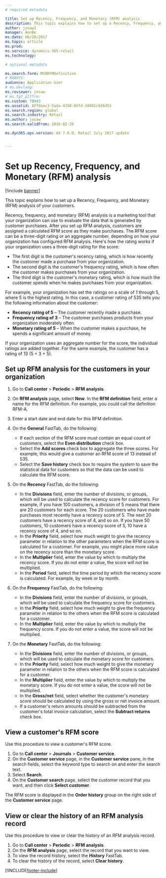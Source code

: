 ```yaml
---
# required metadata

title: Set up Recency, Frequency, and Monetary (RFM) analysis
description: This topic explains how to set up a Recency, Frequency, and Monetary (RFM) analysis of your customers.
author: josaw1
manager: AnnBe
ms.date: 06/20/2017
ms.topic: article
ms.prod: 
ms.service: dynamics-365-retail
ms.technology: 

# optional metadata

ms.search.form: MCRRFMDefinition
# ROBOTS: 
audience: Application User
# ms.devlang: 
ms.reviewer: josaw
# ms.tgt_pltfrm: 
ms.custom: 78943
ms.assetid: 8ff9aac3-5ada-4150-85fd-18901c926d53
ms.search.region: global
ms.search.industry: Retail
ms.author: josaw
ms.search.validFrom: 2016-02-28

ms.dyn365.ops.version: AX 7.0.0, Retail July 2017 update


---
```


# Set up Recency, Frequency, and Monetary (RFM) analysis

[!include [banner](includes/banner.md)]

This topic explains how to set up a Recency, Frequency, and Monetary (RFM) analysis of your customers.

Recency, frequency, and monetary (RFM) analysis is a marketing tool that your organization can use to evaluate the data that is generated by customer purchases. After you set up RFM analysis, customers are assigned a calculated RFM score as they make purchases. The RFM score can be a three-digit rating or an aggregate number, depending on how your organization has configured RFM analysis. Here's how the rating works if your organization uses a three-digit rating for the score:

- The first digit is the customer's recency rating, which is how recently the customer made a purchase from your organization.
- The second digit is the customer's frequency rating, which is how often the customer makes purchases from your organization.
- The third digit is the customer's monetary rating, which is how much the customer spends when he makes purchases from your organization.

For example, your organization has set the ratings on a scale of 1 through 5, where 5 is the highest rating. In this case, a customer rating of 535 tells you the following information about the customer:

- **Recency rating of 5** – The customer recently made a purchase.
- **Frequency rating of 3** – The customer purchases products from your organization moderately often.
- **Monetary rating of 5** – When the customer makes a purchase, he spends a significant amount of money.

If your organization uses an aggregate number for the score, the individual ratings are added together. For the same example, the customer has a rating of 13 (5 + 3 + 5).

## Set up RFM analysis for the customers in your organization

1. Go to **Call center** \> **Periodic** \> **RFM analysis**.
2. On **RFM analysis** page, select **New**. In the **RFM definition** field, enter a name for the RFM definition. For example, you could call the definition RFM-A.
3. Enter a start date and end date for this RFM definition.
4. On the **General** FastTab, do the following:

    - If each section of the RFM score must contain an equal count of customers, select the **Even distribution** check box.
    - Select the **Add scores** check box to aggregate the three scores. For example, this would give a customer an RFM score of 13 instead of 535.
    - Select the **Save history** check box to require the system to save the statistical data for customers so that the data can be used to calculate the RFM score.

5. On the **Recency** FastTab, do the following:

    - In the **Divisions** field, enter the number of divisions, or groups, which will be used to calculate the recency score for customers. For example, if you have 100 customers, a division of 5 means that there are 20 customers for each score. The 20 customers who have made purchases most recently have a recency score of 5. The next 20 customers have a recency score of 4, and so on. If you have 50 customers, 10 customers have a recency score of 5, 10 have a recency score of 4, and so on.
    - In the **Priority** field, select how much weight to give the recency parameter in relation to the other parameters when the RFM score is calculated for a customer. For example, you might place more value on the recency score than the monetary score.
    - In the **Multiplier** field, enter the value by which to multiply the recency score. If you do not enter a value, the score will not be multiplied.
    - In the **Period** field, select the time period by which the recency score is calculated. For example, by week or by month.

6. On the **Frequency** FastTab, do the following:

    - In the **Divisions** field, enter the number of divisions, or groups, which will be used to calculate the frequency score for customers.
    - In the **Priority** field, select how much weight to give the frequency parameter in relation to the others when the RFM score is calculated for a customer.
    - In the **Multiplier** field, enter the value by which to multiply the frequency score. If you do not enter a value, the score will not be multiplied.

7. On the **Monetary** FastTab, do the following:

    - In the **Divisions** field, enter the number of divisions, or groups, which will be used to calculate the monetary score for customers.
    - In the **Priority** field, select how much weight to give the monetary parameter in relation to the others when the RFM score is calculated for a customer.
    - In the **Multiplier** field, enter the value by which to multiply the monetary score. If you do not enter a value, the score will not be multiplied.
    - In the **Gross/net** field, select whether the customer's monetary score should be calculated by using the gross or net invoice amount.
    - If a customer's return amounts should be subtracted from the customer's total invoice calculation, select the **Subtract returns** check box.

## View a customer's RFM score

Use this procedure to view a customer's RFM score.

1. Go to **Call center** \> **Journals** \> **Customer service**.
2. On the **Customer service** page, in the **Customer service** pane, in the search fields, select the keyword type to search on and enter the search text.
3. Select **Search**.
4. On the **Customer search** page, select the customer record that you want, and then click **Select customer**.

The RFM score is displayed in the **Order history** group on the right side of the **Customer service** page.

## View or clear the history of an RFM analysis record

Use this procedure to view or clear the history of an RFM analysis record.

1. Go to **Call center** \> **Periodic** \> **RFM analysis**.
2. On the **RFM analysis** page, select the record that you want to view.
3. To view the record history, select the **History** FastTab.
4. To clear the history of the record, select **Clear history**.


[!INCLUDE[footer-include](../includes/footer-banner.md)]